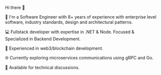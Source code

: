 Hi there 👋

💼 I'm a Software Engineer with 8+ years of experience with enterprise level software, industry standards, design and architectural patterns.

💻 Fullstack developer with expertise in .NET & Node. Focused & Specialized in Backend Development.

🔗 Experienced in web3/blockchain development.

🌐 Currently exploring microservices communications using gRPC and Go.

💬 Available for technical discussions.
